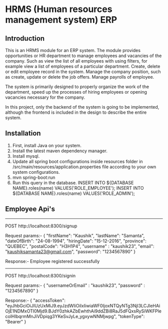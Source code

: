 # HRMS (Human resources management system) ERP

## Introduction

This is an HRMS module for an ERP system. The module provides opportunities or HR department to manage employees and vacancies of the company. Such as view the list of all employees with using filters, for example view a list of employees of a particular department. Create, delete or edit employee record in the system. Manage the company position, such as create, update or delete the job offers. Manage payrolls of employee.  

 

The system is primarily designed to properly organize the work of the department, speed up the processes of hiring employees or opening vacancies necessary for the company. 

 

In this project, only the backend of the system is going to be implemented, although the frontend is included in the design to describe the entire system. 

## Installation

1) First, install Java on your system.
2) Install the latest maven dependency manager.
3) Install mysql.
4) Update all spring boot configurations inside resources folder in 
    /src/main/resources/application.properties file according to your own system configurations.
5) mvn spring-boot:run
6) Run this query in the database.
  INSERT INTO ${DATABASE NAME}.roles(name) VALUES('ROLE_EMPLOYEE');
  INSERT INTO ${DATABASE NAME}.roles(name) VALUES('ROLE_ADMIN');

## Employee Api's
  ***************************************************************************************
  POST
  http://localhost:8300/signup
  
  Request params:- 
  {
    "firstName": "Kaushik",
    "lastName": "Samanta",
    "dateOfBirth": "24-08-1994",
    "hiringDate": "15-12-2016",
    "province": "QUEBEC",
    "postalCode": "H3H1P4",
    "username" : "kaushik23",
    "email": "kaushiksamanta23@gmail.com",
    "password": "1234567890"
  }
  
  Response:-
  Employee registered successfully
 
  ****************************************************************************************
  POST
  http://localhost:8300/signin

  Request params:- 
  {
   "usernameOrEmail" : "kaushik23",
   "password" : "1234567890"
  }
  
  Response:-
   {
     "accessToken": "eyJhbGciOiJIUzUxMiJ9.eyJzdWIiOiIxIiwiaWF0IjoxNTQyNTg3NjI3LCJleHAiOjE1NDMxOTI0Mjd9.BJdY0zhkAZbEwhthAi9ddZBi8RaJ5dFQxsRySiWKFPlecolHIbqrmMnJiVDpiqg3YKeSvJyLe_ygxywNNMjwpg",
      "tokenType": "Bearer"
  }
